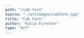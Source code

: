 ```yaml
---
path: "/cab-fare"
source: "./artimages/cabfare.jpg"
title: "Cab Fare"
author: "Kalia Firester"
type: "Art"
---
```


